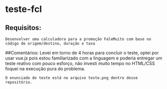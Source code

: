 # teste-fcl
## Requisitos:
    Desenvolver uma calculadora para a promoção FaleMuito com base no código de origem/destino, duração e taxa

##Comentários:
    Levei em torno de 4 horas para concluir o teste, optei por usar vue.js pois estou familiarizado com a linguagem e poderia entregar um teste reativo com pouco esforço, não investi muito tempo no HTML/CSS foquei na execução pura do problema.

    O enunciado do teste está no arquivo teste.png dentro desse repositório.
